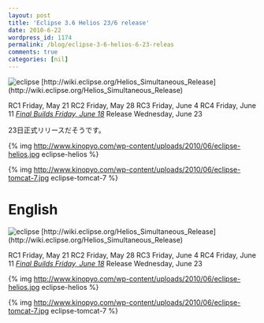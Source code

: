 ```yaml
---
layout: post
title: 'Eclipse 3.6 Helios 23/6 release'
date: 2010-6-22
wordpress_id: 1174
permalink: /blog/eclipse-3-6-helios-6-23-releas
comments: true
categories: [nil]
---
```

<img src="http://wiki.eclipse.org/skins/eclipsenova/eclipse.png" alt="eclipse" />
[http://wiki.eclipse.org/Helios_Simultaneous_Release](http://wiki.eclipse.org/Helios_Simultaneous_Release)

RC1 Friday, May 21
RC2 Friday, May 28
RC3 Friday, June 4
RC4 Friday, June 11
<a href="http://mirror.cc.vt.edu/pub/eclipse/technology/epp/downloads/release/helios/R/">*Final Builds Friday, June 18*</a>
Release Wednesday, June 23

23日正式リリースだそうです。

{% img http://www.kinopyo.com/wp-content/uploads/2010/06/eclipse-helios.jpg eclipse-helios %}

{% img http://www.kinopyo.com/wp-content/uploads/2010/06/eclipse-tomcat-7.jpg eclipse-tomcat-7 %}

# English

<img src="http://wiki.eclipse.org/skins/eclipsenova/eclipse.png" alt="eclipse" />
[http://wiki.eclipse.org/Helios_Simultaneous_Release](http://wiki.eclipse.org/Helios_Simultaneous_Release)

RC1 Friday, May 21
RC2 Friday, May 28
RC3 Friday, June 4
RC4 Friday, June 11
<a href="http://mirror.cc.vt.edu/pub/eclipse/technology/epp/downloads/release/helios/R/">*Final Builds Friday, June 18*</a>
Release Wednesday, June 23

{% img http://www.kinopyo.com/wp-content/uploads/2010/06/eclipse-helios.jpg eclipse-helios %}

{% img http://www.kinopyo.com/wp-content/uploads/2010/06/eclipse-tomcat-7.jpg eclipse-tomcat-7 %}
